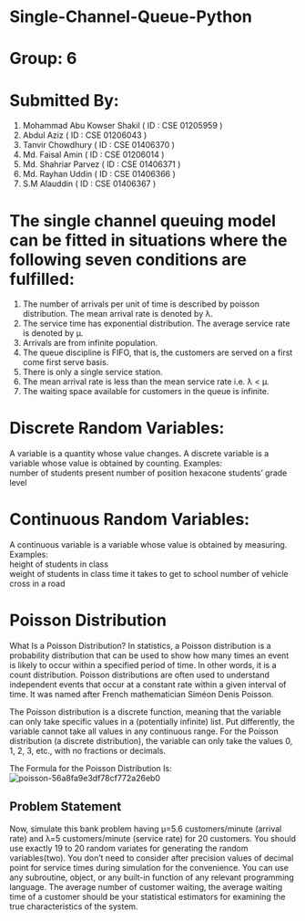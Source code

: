 # Single-Channel-Queue-Python

# Group: 6
# Submitted By:

1. Mohammad Abu Kowser Shakil  ( ID : CSE 01205959 )
2. Abdul Aziz ( ID : CSE 01206043 )
3. Tanvir Chowdhury ( ID : CSE 01406370 )
4. Md. Faisal Amin ( ID : CSE 01206014 )
5. Md. Shahriar Parvez ( ID : CSE 01406371 )
6. Md. Rayhan Uddin ( ID : CSE 01406366 )
7. S.M Alauddin  ( ID : CSE 01406367 )


# The single channel queuing model can be fitted in situations where the following seven conditions are fulfilled:

1. The number of arrivals per unit of time is described by poisson distribution. The mean arrival rate is denoted by λ.
2. The service time has exponential distribution. The average service rate is denoted by μ.
3. Arrivals are from infinite population.
4. The queue discipline is FIFO, that is, the customers are served on a first come first serve basis.
5. There is only a single service station.
6. The mean arrival rate is less than the mean service rate i.e. λ < μ.
7. The waiting space available for customers in the queue is infinite.


# Discrete Random Variables:
A variable is a quantity whose value changes. 
A discrete variable is a variable whose value is obtained by counting.
   Examples:     
       number of students present
       number of position hexacone
       students’ grade level


# Continuous Random Variables:
A continuous variable is a variable whose value is obtained by measuring.
   Examples:     
        height of students in class   
        weight of students in class
        time it takes to get to school
        number of vehicle cross in a road
                        
                        


# Poisson Distribution

What Is a Poisson Distribution?
In statistics, a Poisson distribution is a probability distribution that can be used to show how many times an event is likely to occur within a specified period of time﻿. In other words, it is a count distribution. Poisson distributions are often used to understand independent events that occur at a constant rate within a given interval of time. It was named after French mathematician Siméon Denis Poisson.

The Poisson distribution is a discrete function, meaning that the variable can only take specific values in a (potentially infinite) list. Put differently, the variable cannot take all values in any continuous range. For the Poisson distribution (a discrete distribution), the variable can only take the values 0, 1, 2, 3, etc., with no fractions or decimals.


The Formula for the Poisson Distribution Is:
![poisson-56a8fa9e3df78cf772a26eb0](https://user-images.githubusercontent.com/42375657/114293352-2c6d8600-9ab7-11eb-9f41-f6b67bb29a06.jpg)




## Problem Statement
Now, simulate this bank problem having µ=5.6 customers/minute (arrival rate) and λ=5 customers/minute (service rate) for 20 customers. You should use exactly 19 to 20 random variates for generating the random variables(two). You don’t need to consider after precision values of decimal point for service times during simulation for the convenience. You can use any subroutine, object, or any built-in function of any relevant programming language. The average number of customer waiting, the average waiting time of a customer should be your statistical estimators for examining the true characteristics of the system.

